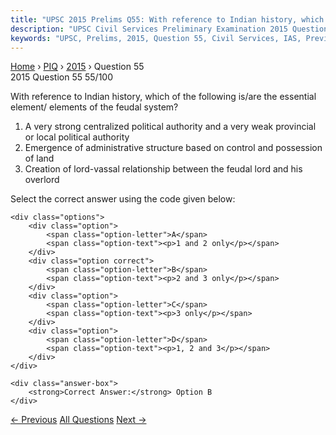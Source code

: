 ```yaml
---
title: "UPSC 2015 Prelims Q55: With reference to Indian history, which of the following is/..."
description: "UPSC Civil Services Preliminary Examination 2015 Question 55 with options and answer"
keywords: "UPSC, Prelims, 2015, Question 55, Civil Services, IAS, Previous Year Questions"
---
```


<nav class="breadcrumb">
    <a href="../../">Home</a>
    <span>›</span>
    <a href="../">PIQ</a>
    <span>›</span>
    <a href="./">2015</a>
    <span>›</span>
    <span>Question 55</span>
</nav>

<div class="question-header">
    <div class="question-meta">
        <span class="year-badge">2015</span>
        <span class="question-number">Question 55</span>
        <span class="progress">55/100</span>
    </div>
    <div class="progress-bar">
        <div class="progress-fill" style="width: 55.0%"></div>
    </div>
</div>

<div class="question-content">
    <div class="question-text">
        <p>With reference to Indian history, which of the following is/are the essential<br />
element/ elements of the feudal system?</p>
<ol>
<li>A very strong centralized political authority and a very weak provincial or local political authority</li>
<li>Emergence of administrative structure based on control and possession of land</li>
<li>Creation of lord-vassal relationship between the feudal lord and his overlord</li>
</ol>
<p>Select the correct answer using the code given below:</p>
    </div>
    
    <div class="options">
        <div class="option">
            <span class="option-letter">A</span>
            <span class="option-text"><p>1 and 2 only</p></span>
        </div>
        <div class="option correct">
            <span class="option-letter">B</span>
            <span class="option-text"><p>2 and 3 only</p></span>
        </div>
        <div class="option">
            <span class="option-letter">C</span>
            <span class="option-text"><p>3 only</p></span>
        </div>
        <div class="option">
            <span class="option-letter">D</span>
            <span class="option-text"><p>1, 2 and 3</p></span>
        </div>
    </div>

    <div class="answer-box">
        <strong>Correct Answer:</strong> Option B
    </div>
</div>

<div class="question-nav">
    <a href="../q054-with-reference-to-the-art-and-archaeological-histo/" class="nav-btn prev">← Previous</a>
    <a href="../" class="nav-btn center">All Questions</a>
    <a href="../q056-biocarbon-fund-initiative-for-sustainable-forest-l/" class="nav-btn next">Next →</a>
</div>
